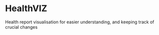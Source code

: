 # HealthVIZ
Health report visualisation for easier understanding, and keeping track of crucial changes
